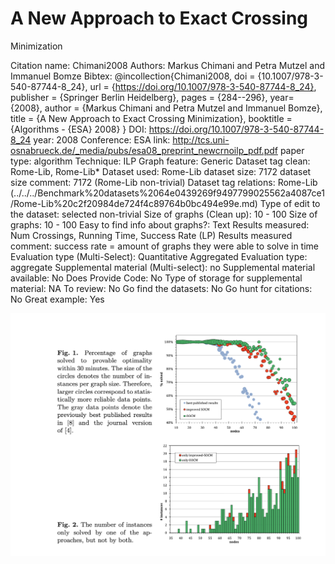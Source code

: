 # A New Approach to Exact Crossing
Minimization

Citation name: Chimani2008
Authors: Markus Chimani and Petra Mutzel and Immanuel Bomze
Bibtex: @incollection{Chimani2008,
doi = {10.1007/978-3-540-87744-8_24},
url = {https://doi.org/10.1007/978-3-540-87744-8_24},
publisher = {Springer Berlin Heidelberg},
pages = {284--296},
year= {2008},
author = {Markus Chimani and Petra Mutzel and Immanuel Bomze},
title = {A New Approach to Exact Crossing Minimization},
booktitle = {Algorithms - {ESA} 2008}
}
DOI: https://doi.org/10.1007/978-3-540-87744-8_24
year: 2008
Conference: ESA
link: http://tcs.uni-osnabrueck.de/_media/pubs/esa08_preprint_newcrnoilp_pdf.pdf
paper type: algorithm
Technique: ILP
Graph feature: Generic
Dataset tag clean: Rome-Lib, Rome-Lib*
Dataset used: Rome-Lib
dataset size: 7172
dataset size comment: 7172 (Rome-Lib non-trivial)
Dataset tag relations: Rome-Lib (../../../Benchmark%20datasets%2064e0439269f9497799025562a4087ce1/Rome-Lib%20c2f20984de724f4c89764b0bc494e99e.md)
Type of edit to the dataset: selected non-trivial
Size of graphs (Clean up): 10 - 100
Size of graphs: 10 - 100
Easy to find info about graphs?: Text
Results measured: Num Crossings, Running Time, Success Rate (LP)
Results measured comment: success rate = amount of graphs they were able to solve in time
Evaluation type (Multi-Select): Quantitative Aggregated
Evaluation type: aggregate
Supplemental material (Multi-select): no
Supplemental material available: No
Does Provide Code: No
Type of storage for supplemental material: NA
To review: No
Go find the datasets: No
Go hunt for citations: No
Great example: Yes

![Untitled](A%20New%20Approach%20to%20Exact%20Crossing%20Minimization%202545ef78b5004999bf3804868ae42b57/Untitled.png)